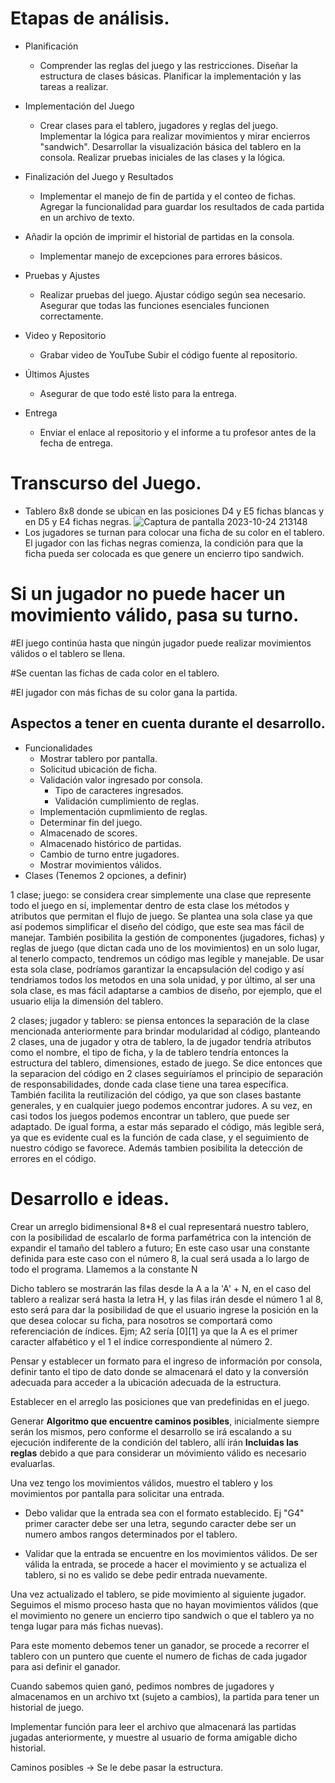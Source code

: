 # Etapas de análisis.
* Planificación
	* Comprender las reglas del juego y las restricciones.
Diseñar la estructura de clases básicas.
Planificar la implementación y las tareas a realizar.

* Implementación del Juego
	* Crear clases para el tablero, jugadores y reglas del juego.
Implementar la lógica para realizar movimientos y mirar encierros "sandwich".
Desarrollar la visualización básica del tablero en la consola.
Realizar pruebas iniciales de las clases y la lógica.

* Finalización del Juego y Resultados
	* Implementar el manejo de fin de partida y el conteo de fichas.
Agregar la funcionalidad para guardar los resultados de cada partida en un archivo de texto.

* Añadir la opción de imprimir el historial de partidas en la consola.
	* Implementar manejo de excepciones para errores básicos.

* Pruebas y Ajustes
	* Realizar pruebas del juego.
Ajustar código según sea necesario.
Asegurar que todas las funciones esenciales funcionen correctamente.

* Video y Repositorio
	* Grabar video de YouTube 
Subir el código fuente al repositorio.

* Últimos Ajustes
	* Asegurar de que todo esté listo para la entrega.

*  Entrega
	* Enviar el enlace al repositorio y el informe a tu profesor antes de la fecha de entrega.

# Transcurso del Juego.
* Tablero 8x8 donde se ubican en las posiciones D4 y E5 fichas blancas y en D5 y E4 fichas negras.
![Captura de pantalla 2023-10-24 213148](https://github.com/Sebastian-8a/Parcial-2---Inform-tica-2/assets/129414377/dee0c46b-d65c-485d-9cdd-a8625890bbe8)
* Los jugadores se turnan para colocar una ficha de su color en el tablero. El jugador con las fichas negras comienza, la condición para que la
ficha pueda ser colocada es que genere un encierro tipo sandwich.
# Si un jugador no puede hacer un movimiento válido, pasa su turno.

#El juego continúa hasta que ningún jugador puede realizar movimientos válidos o el tablero se llena.

#Se cuentan las fichas de cada color en el tablero.

#El jugador con más fichas de su color gana la partida.


## Aspectos a tener en cuenta durante el desarrollo.
* Funcionalidades
	* Mostrar tablero por pantalla.
 	* Solicitud ubicación de ficha.
  	* Validación valor ingresado por consola.
  		* Tipo de caracteres ingresados.
  	 	* Validación cumplimiento de reglas.
	* Implementación cupmlimiento de reglas.
 	* Determinar fin del juego.
  	* Almacenado de scores.
  	* Almacenado histórico de partidas.
  	* Cambio de turno entre jugadores.
  	* Mostrar movimientos válidos.  
* Clases (Tenemos 2 opciones, a definir)

1 clase; juego: se considera crear simplemente una clase que represente todo el juego en sí, implementar dentro de esta clase los métodos y atributos que permitan el flujo de juego. Se plantea una sola clase ya que así podemos simplificar el diseño del código, que este sea mas fácil de manejar. También posibilita la gestión de componentes (jugadores, fichas) y reglas de juego (que dictan cada uno de los movimientos) en un solo lugar, al tenerlo compacto, tendremos un código mas legible y manejable. De usar esta sola clase, podríamos garantizar la encapsulación del codigo y así tendriamos todos los metodos en una sola unidad, y por último, al ser una sola clase, es mas fácil adaptarse a cambios de diseño, por ejemplo, que el usuario elija la dimensión del tablero.


2 clases; jugador y tablero: se piensa entonces la separación de la clase mencionada anteriormente para brindar modularidad al código, planteando 2 clases, una de jugador y otra de tablero, la de jugador tendría atributos como el nombre, el tipo de ficha, y la de tablero tendría entonces la estructura del tablero, dimensiones, estado de juego. Se dice entonces que la separacion del código en 2 clases seguiríamos el principio de separación de responsabilidades, donde cada clase tiene una tarea específica. También facilita la reutilización del código, ya que son clases bastante generales, y en cualquier juego podemos encontrar judores. A su vez, en casi todos los juegos podemos encontrar un tablero, que puede ser adaptado. De igual forma, a estar más separado el código, más legible será, ya que es evidente cual es la función de cada clase, y el seguimiento de nuestro código se favorece. Además tambien posibilita la detección de errores en el código.

# Desarrollo e ideas.
Crear un arreglo bidimensional 8*8 el cual representará nuestro tablero, con la posibilidad de escalarlo de forma parfamétrica con la intención de expandir el tamaño del tablero a futuro; En este caso usar una constante definida para este caso con el número 8, la cual será usada a lo largo de todo el programa. Llamemos a la constante N

Dicho tablero se mostrarán las filas desde la A a la 'A' + N, en el caso del tablero a realizar será hasta la letra H, y las filas irán desde el número 1 al 8, esto será para dar la posibilidad de que el usuario ingrese la posición en la que desea colocar su ficha, para nosotros se comportará como referenciación de índices. Ejm; A2 sería [0][1] ya que la A es el primer caracter alfabético y el 1 el índice correspondiente al número 2.

Pensar y establecer un formato para el ingreso de información por consola, definir tanto el tipo de dato donde se almacenará el dato y la conversión adecuada para acceder a la ubicación adecuada de la estructura.

Establecer en el arreglo las posiciones que van predefinidas en el juego.

Generar **Algoritmo que encuentre caminos posibles**, inicialmente siempre serán los mismos, pero conforme el desarrollo se irá escalando a su ejecución indiferente de la condición del tablero, allí irán **Incluidas las reglas** debido a que para considerar un móvimiento válido es necesario evaluarlas.

Una vez tengo los movimientos válidos, muestro el tablero y los movimientos por pantalla para solicitar una entrada.
	 
* Debo validar que la entrada sea con el formato establecido. Ej "G4" primer caracter debe ser una letra, segundo caracter debe ser un numero ambos rangos determinados por el tablero.
	 
* Validar que la entrada se encuentre en los movimientos válidos.
De ser válida la entrada, se procede a hacer el movimiento y se actualiza el tablero, si no es valido se debe pedir entrada nuevamente.

Una vez actualizado el tablero, se pide movimiento al siguiente jugador. Seguimos el mismo proceso hasta que no hayan movimientos válidos (que el movimiento no genere un encierro tipo sandwich o que el tablero ya no tenga lugar para más fichas nuevas).

Para este momento debemos tener un ganador, se procede a recorrer el tablero con un puntero que cuente el numero de fichas de cada jugador para asi definir el ganador. 

Cuando sabemos quien ganó, pedimos nombres de jugadores y almacenamos en un archivo txt (sujeto a cambios), la partida para tener un historial de juego.

Implementar función para leer el archivo que almacenará las partidas jugadas anteriormente, y muestre al usuario de forma amigable dicho historial.






Caminos posibles -> Se le debe pasar la estructura.



